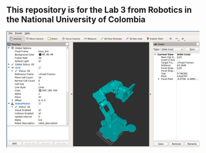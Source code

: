 ## This repository is for the Lab 3 from Robotics in the National University of Colombia

![result in rviz](/phantomX.png)
